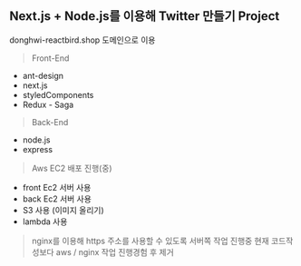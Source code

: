 ## Next.js + Node.js를 이용해 Twitter 만들기 Project

donghwi-reactbird.shop 도메인으로 이용

> Front-End
- ant-design
- next.js
- styledComponents
- Redux - Saga

> Back-End
- node.js
- express

> Aws EC2 배포 진행(중)
- front Ec2 서버 사용
- back Ec2 서버 사용
- S3 사용 (이미지 올리기)
- lambda 사용

> nginx를 이용해 https 주소를 사용할 수 있도록 서버쪽 작업 진행중 현재 코드작성보다 aws / nginx 작업 진행경험 후 제거
